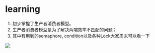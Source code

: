 # learning

1. 初步掌握了生产者消费者模型。
2. 生产者消费者模型是为了解决两端效率不匹配的问题；
3. 其中有用到的semaphore, condition以及各种Lock大家周末可以看一下

![](https://github.com/liujieoceanwing/learning/)
